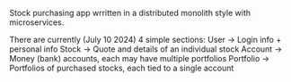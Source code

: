 Stock purchasing app wrritten in a distributed monolith style with microservices.

There are currently (July 10 2024) 4 simple sections:
User -> Login info + personal info
Stock -> Quote and details of an individual stock
Account -> Money (bank) accounts, each may have multiple portfolios
Portfolio -> Portfolios of purchased stocks, each tied to a single account
